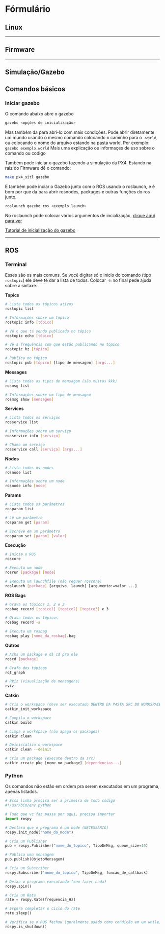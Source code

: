 # Fórmulário


<!-- Template -->
<!-- 
# Titulo principal
Explicar aqui bem resumido o que é esse "titulo"
se tiver algum comando bem básico
## Subtitulo

### Topico
Escrever aqui uma explicação ou um comentário bem resumido sobre o comando/topico
```Linguagem do comando/código
comando [args...] comando comando
codigo codigo codigo codigo
codigo codigo codigo codigo
codigo codigo codigo codigo
```
Mais uma explicação ou informaçes de uso sobre o comando ou codigo

[Explicações mais avançadas sobre o <Colocar nome do TOPICO>](https://github.com/SkyRats/knowledge_base/blob/main/guias/README.md)
-->
  
## Linux

---

## Firmware

---

## Simulação/Gazebo


## Comandos básicos

### Iniciar gazebo
O comando abaixo abre o gazebo
```bash
gazebo <opções de inicialização> 
```
Mas também da para abrí-lo com mais condições.
Pode abrir diretamente um mundo usando o mesmo comando colocando o caminho para o `.world`, ou colocando o nome do arquivo estando na pasta world.
Por exemplo: `gazebo exemplo.world` 
Mais uma explicação ou informaçes de uso sobre o comando ou codigo

Também pode iniciar o gazebo fazendo a simulação da PX4.
Estando na raiz do Firmware dê o comando:
```bash
make px4_sitl gazebo
```

E também pode inciar o Gazebo junto com o ROS usando o roslaunch, e é bom por que da para abrir rosnodes, packages e outras funções do ros junto.
```bash
roslaunch gazebo_ros <exemplo.launch>
```
No roslaunch pode colocar vários argumentos de incialização, [clique aqui para ver](http://gazebosim.org/tutorials/?tut=ros_roslaunch)

[Tutorial de inicialização do gazebo](http://gazebosim.org/tutorials?tut=quick_start)

---

## ROS

### Terminal

Esses são os mais comuns. Se você digitar só o início do comando (tipo `rostopic`) ele deve te dar a lista de todos. Colocar `-h` no final pede ajuda sobre a sintaxe.

**Topics**

```bash
# Lista todos os tópicos ativos
rostopic list

# Informações sobre um tópico
rostopic info [tópico]

# Vê o que tá sendo publicado no tópico
rostopic echo [tópico]

# Vê a frequência com que estão publicando no tópico
rostopic hz [tópico]

# Publica no tópico
rostopic pub [tópico] [tipo de mensagem] [args...]
```

**Messages**

```bash
# Lista todas os tipos de mensagem (são muitos kkk)
rosmsg list

# Informações sobre um tipo de mensagem
rosmsg show [mensagem]
```

**Services**

```bash
# Lista todos os serviços
rosservice list

# Informações sobre um serviço
rosservice info [serviço]

# Chama um serviço
rosservice call [serviço] [args...]
```

**Nodes**
```bash
# Lista todos os nodes
rosnode list

# Informações sobre um node
rosnode info [node]
```

**Params**

```bash
# Lista todos os parâmetros
rosparam list

# Lê um parâmetro
rosparam get [param]

# Escreve em um parâmetro
rosparam set [param] [valor]
```

**Execução**

```bash
# Inicia o ROS
roscore

# Executa um node
rosrun [package] [node]

# Executa um launchfile (não requer roscore)
roslaunch [package] [arquivo .launch] [argumento:=valor ...]
```

**ROS Bags**

```bash
# Grava os tópicos 1, 2 e 3
rosbag record [topico1] [topico2] [topico3] e 3

# Grava todos os tópicos
rosbag record -a

# Executa um rosbag
rosbag play [nome_da_rosbag].bag
```

**Outros**

```bash
# Acha um package e dá cd pra ele
roscd [package]

# Grafo dos tópicos
rqt_graph

# RViz (visualização de mensagens)
rviz
```

**Catkin**

```bash
# Cria o workspace (deve ser executado DENTRO DA PASTA SRC DO WORKSPACE)
catkin_init_workspace

# Compila o workspace
catkin build

# Limpa o workspace (não apaga os packages)
catkin clean

# Deinicializa o workspace
catkin clean --deinit

# Cria um package (execute dentro da src)
catkin_create_pkg [nome no package] [dependencias...]
```

### Python

Os comandos não estão em ordem pra serem executados em um programa, apenas listados.

```python
# Essa linha precisa ser a primeira de todo código
#!/usr/bin/env python

# Tudo que vc faz passa por aqui, precisa importar
import rospy

# Declara que o programa é um node (NECESSÁRIO)
rospy.init_node("nome_do_node")

# Cria um Publisher
pub = rospy.Publisher("nome_do_topico", TipoDeMsg, queue_size=10)

# Publica uma mensagem
pub.publish(ObjetoMensagem)

# Cria um Subscriber
rospy.Subscriber("nome_do_topico", TipoDeMsg, funcao_de_callback)

# Deixa o programa executando (sem fazer nada)
rospy.spin()

# Cria um Rate
rate = rospy.Rate(frequencia_Hz)

# Espera completar o ciclo do rate
rate.sleep()

# Verifica se o ROS fechou (geralmente usado como condição em um while)
rospy.is_shutdown()
```